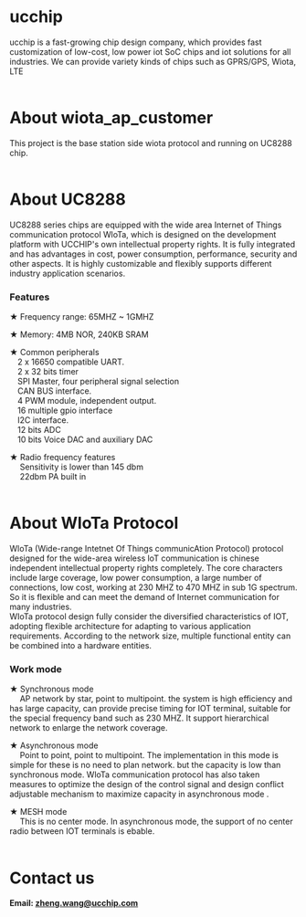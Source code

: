 # ucchip
ucchip is a fast-growing chip design company, which provides fast customization of low-cost, low power iot SoC chips and iot solutions for all industries.
We can provide variety kinds of chips such as GPRS/GPS, Wiota, LTE 
</br>
</br>

# About wiota_ap_customer
This project is the base station side wiota protocol and running on UC8288 chip.
</br>
</br>

# About UC8288
UC8288 series chips are equipped with the wide area Internet of Things communication protocol WloTa, which is designed on the development platform with UCCHIP's own intellectual property rights. 
It is fully integrated and has advantages in cost, power consumption, performance, security and other aspects. It is highly customizable and flexibly supports different industry application scenarios.

### Features
  ★ Frequency range: 65MHZ ~ 1GMHZ
  
  ★ Memory: 4MB NOR, 240KB SRAM
  
  ★ Common peripherals</br>
      &emsp;2 x 16650 compatible UART.</br>
      &emsp;2 x 32 bits timer</br>
      &emsp;SPI Master, four peripheral signal selection</br>
      &emsp;CAN BUS interface. </br>
      &emsp;4 PWM module, independent output. </br>
      &emsp;16 multiple gpio interface</br>
      &emsp;I2C interface.</br>
      &emsp;12 bits ADC </br>
      &emsp;10 bits Voice DAC and auxiliary DAC</br>
  
  ★ Radio frequency features</br>
      &emsp; Sensitivity is lower than 145 dbm</br>
      &emsp; 22dbm PA built in</br>
</br>      
      

# About WloTa Protocol
WloTa (Wide-range Intetnet Of Things communicAtion Protocol) protocol designed for the wide-area wireless loT communication is chinese independent intellectual property rights completely. 
The core characters include large coverage, low power consumption, a large number of connections, low cost, working at 230 MHZ to 470 MHZ in sub 1G spectrum.
So it is flexible and can meet the demand of Internet communication for many industries.</br>
WIoTa protocol design fully consider the diversified characteristics of IOT, adopting flexible architecture for adapting to various application requirements. 
According to the network size, multiple functional entity can be combined into a hardware entities.</br>

### Work mode
  ★ Synchronous mode</br>
      &emsp; AP network by star, point to multipoint. the system is high efficiency and has large capacity, can provide precise timing for IOT
      terminal, suitable for the special frequency band such as 230 MHZ. It support hierarchical network to enlarge the network coverage.</br>
      
  ★ Asynchronous mode</br>
      &emsp; Point to point, point to multipoint. The implementation in this mode is simple for these is no need to plan network.
      but the capacity is low than synchronous mode.
      WloTa communication protocol has also taken measures to optimize the design of the control signal and design conflict
      adjustable mechanism to maximize capacity in asynchronous mode .</br>
      
  ★ MESH mode</br>
      &emsp; This is no center mode. In asynchronous mode, the support of no center radio between IOT terminals is ebable.</br>
</br>


# Contact us
**Email: zheng.wang@ucchip.com**


